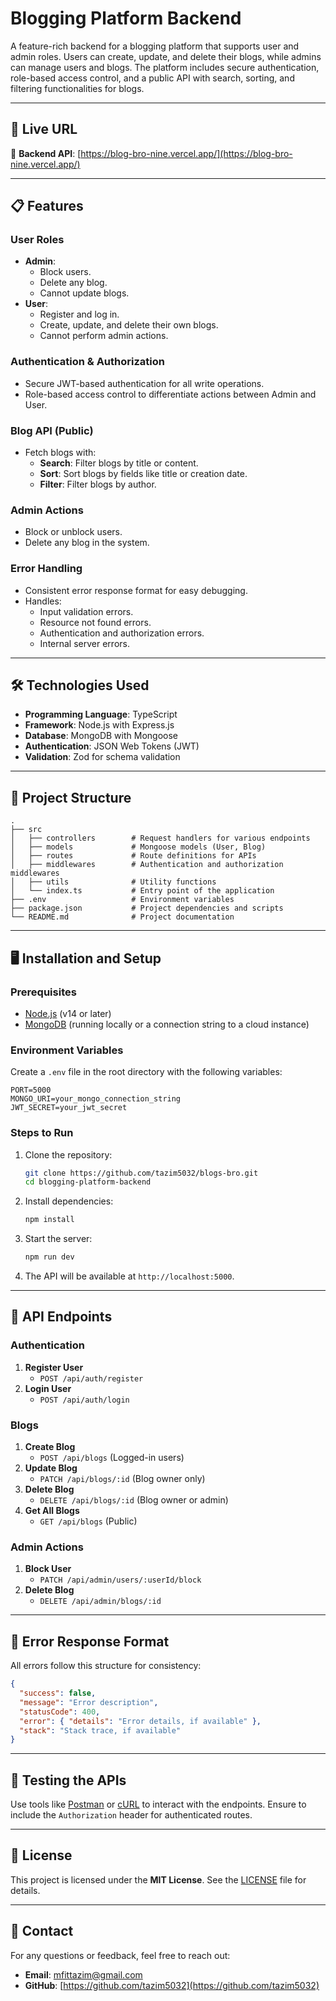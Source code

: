 # Blogging Platform Backend

A feature-rich backend for a blogging platform that supports user and admin roles. Users can create, update, and delete their blogs, while admins can manage users and blogs. The platform includes secure authentication, role-based access control, and a public API with search, sorting, and filtering functionalities for blogs.

---

## 🚀 Live URL
🔗 **Backend API**: [https://blog-bro-nine.vercel.app/](https://blog-bro-nine.vercel.app/)

---

## 📋 Features

### User Roles
- **Admin**:
  - Block users.
  - Delete any blog.
  - Cannot update blogs.
- **User**:
  - Register and log in.
  - Create, update, and delete their own blogs.
  - Cannot perform admin actions.

### Authentication & Authorization
- Secure JWT-based authentication for all write operations.
- Role-based access control to differentiate actions between Admin and User.

### Blog API (Public)
- Fetch blogs with:
  - **Search**: Filter blogs by title or content.
  - **Sort**: Sort blogs by fields like title or creation date.
  - **Filter**: Filter blogs by author.

### Admin Actions
- Block or unblock users.
- Delete any blog in the system.

### Error Handling
- Consistent error response format for easy debugging.
- Handles:
  - Input validation errors.
  - Resource not found errors.
  - Authentication and authorization errors.
  - Internal server errors.

---

## 🛠️ Technologies Used

- **Programming Language**: TypeScript
- **Framework**: Node.js with Express.js
- **Database**: MongoDB with Mongoose
- **Authentication**: JSON Web Tokens (JWT)
- **Validation**: Zod for schema validation

---

## 📂 Project Structure

```plaintext
.
├── src
│   ├── controllers        # Request handlers for various endpoints
│   ├── models             # Mongoose models (User, Blog)
│   ├── routes             # Route definitions for APIs
│   ├── middlewares        # Authentication and authorization middlewares
│   ├── utils              # Utility functions
│   └── index.ts           # Entry point of the application
├── .env                   # Environment variables
├── package.json           # Project dependencies and scripts
└── README.md              # Project documentation
```

---

## 🖥️ Installation and Setup

### Prerequisites
- [Node.js](https://nodejs.org/) (v14 or later)
- [MongoDB](https://www.mongodb.com/) (running locally or a connection string to a cloud instance)

### Environment Variables
Create a `.env` file in the root directory with the following variables:

```plaintext
PORT=5000
MONGO_URI=your_mongo_connection_string
JWT_SECRET=your_jwt_secret
```

### Steps to Run
1. Clone the repository:
   ```bash
   git clone https://github.com/tazim5032/blogs-bro.git
   cd blogging-platform-backend
   ```

2. Install dependencies:
   ```bash
   npm install
   ```

3. Start the server:
   ```bash
   npm run dev
   ```

4. The API will be available at `http://localhost:5000`.

---

## 🔑 API Endpoints

### Authentication
1. **Register User**
   - `POST /api/auth/register`
2. **Login User**
   - `POST /api/auth/login`

### Blogs
1. **Create Blog**
   - `POST /api/blogs` (Logged-in users)
2. **Update Blog**
   - `PATCH /api/blogs/:id` (Blog owner only)
3. **Delete Blog**
   - `DELETE /api/blogs/:id` (Blog owner or admin)
4. **Get All Blogs**
   - `GET /api/blogs` (Public)

### Admin Actions
1. **Block User**
   - `PATCH /api/admin/users/:userId/block`
2. **Delete Blog**
   - `DELETE /api/admin/blogs/:id`

---

## 🐛 Error Response Format

All errors follow this structure for consistency:

```json
{
  "success": false,
  "message": "Error description",
  "statusCode": 400,
  "error": { "details": "Error details, if available" },
  "stack": "Stack trace, if available"
}
```

---

## 🧪 Testing the APIs
Use tools like [Postman](https://www.postman.com/) or [cURL](https://curl.se/) to interact with the endpoints. Ensure to include the `Authorization` header for authenticated routes.

---

## 📝 License

This project is licensed under the **MIT License**. See the [LICENSE](LICENSE) file for details.

---

## 📧 Contact
For any questions or feedback, feel free to reach out:

- **Email**: mfittazim@gmail.com
- **GitHub**: [https://github.com/tazim5032](https://github.com/tazim5032)
